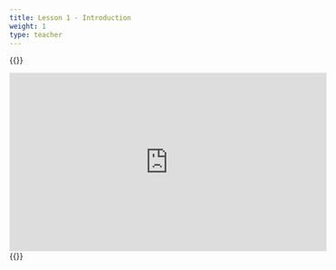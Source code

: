 ```yaml
---
title: Lesson 1 - Introduction
weight: 1
type: teacher
---
```

{{<teacher>}}
<iframe width="560" height="315" src="https://www.youtube.com/embed/bFljMHTQ1QY" frameborder="0" allow="autoplay; encrypted-media" allowfullscreen></iframe>
{{</teacher>}}